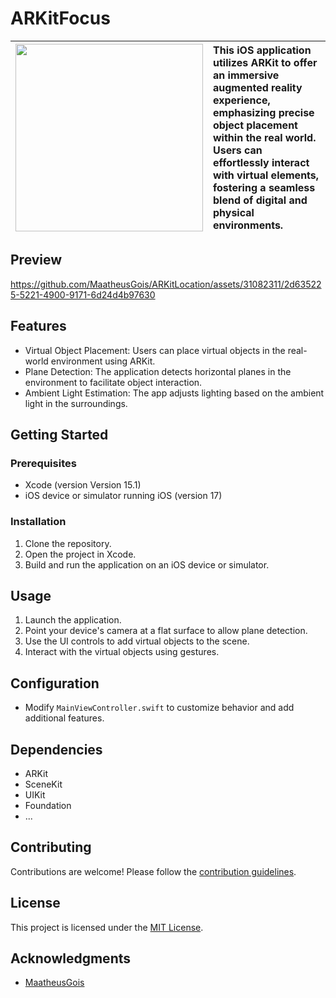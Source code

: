 # ARKitFocus

| <img width="300" src="https://github.com/MaatheusGois/ARKitFocus/assets/31082311/867c9581-18e7-4413-be31-0e3527b62f02"> | <div align="left" >This iOS application utilizes ARKit to offer an immersive augmented reality experience, emphasizing precise object placement within the real world. Users can effortlessly interact with virtual elements, fostering a seamless blend of digital and physical environments.</div> |
|---|---|

## Preview

https://github.com/MaatheusGois/ARKitLocation/assets/31082311/2d635225-5221-4900-9171-6d24d4b97630

## Features

- Virtual Object Placement: Users can place virtual objects in the real-world environment using ARKit.
- Plane Detection: The application detects horizontal planes in the environment to facilitate object interaction.
- Ambient Light Estimation: The app adjusts lighting based on the ambient light in the surroundings.

## Getting Started

### Prerequisites

- Xcode (version Version 15.1)
- iOS device or simulator running iOS (version 17)

### Installation

1. Clone the repository.
2. Open the project in Xcode.
3. Build and run the application on an iOS device or simulator.

## Usage

1. Launch the application.
2. Point your device's camera at a flat surface to allow plane detection.
3. Use the UI controls to add virtual objects to the scene.
4. Interact with the virtual objects using gestures.

## Configuration

- Modify `MainViewController.swift` to customize behavior and add additional features.

## Dependencies

- ARKit
- SceneKit
- UIKit
- Foundation
- ...

## Contributing

Contributions are welcome! Please follow the [contribution guidelines](CONTRIBUTING.md).

## License

This project is licensed under the [MIT License](LICENSE).

## Acknowledgments

- [MaatheusGois](https://github.com/MaatheusGois)
